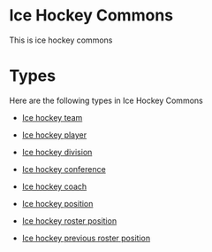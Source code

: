 # Ice Hockey Commons #
This is ice hockey commons

# Types #
Here are the following types in Ice Hockey Commons


  * [Ice hockey team](ice_hockey__hockey_team.md)


  * [Ice hockey player](ice_hockey__hockey_player.md)


  * [Ice hockey division](ice_hockey__hockey_division.md)


  * [Ice hockey conference](ice_hockey__hockey_conference.md)


  * [Ice hockey coach](ice_hockey__hockey_coach.md)


  * [Ice hockey position](ice_hockey__hockey_position.md)


  * [Ice hockey roster position](ice_hockey__hockey_roster_position.md)


  * [Ice hockey previous roster position](ice_hockey__hockey_previous_roster_position.md)
